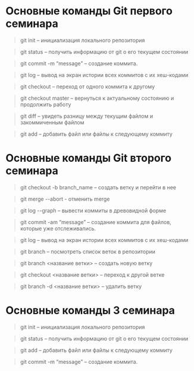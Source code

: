 # Основные команды Git первого семинара

> git init – инициализация локального репозитория

> git status – получить информацию от git о его текущем состоянии

> git commit -m “message” – создание коммита.

> git log – вывод на экран истории всех коммитов с их хеш-кодами

> git checkout – переход от одного коммита к другому

> git checkout master – вернуться к актуальному состоянию и продолжить работу

> git diff – увидеть разницу между текущим файлом и закоммиченным файлом

> git add – добавить файл или файлы к следующему коммиту

# Основные команды Git второго семинара

> git checkout -b branch_name – создать ветку и перейти в нее

> git merge --abort - отменить merge

> git log --graph – вывести коммиты в древовидной форме

> git commit -am “message” – создание коммита для файлов, которые уже отслеживались.

> git log – вывод на экран истории всех коммитов с их хеш-кодами

> git branch – посмотреть список веток в репозитории

> git branch <название ветки> – создать новую ветку

> git checkout <название ветки> – переход к другой ветке

> git branch -d <название ветки> – удалить ветку

# Основные команды 3 семинара

> git init – инициализация локального репозитория

> git status – получить информацию от git о его текущем состоянии

> git add – добавить файл или файлы к следующему коммиту

> git commit -m “message” – создание коммита.
